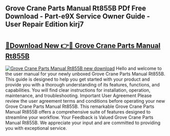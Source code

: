 ## Grove Crane Parts Manual Rt855B PDf Free Download - Part-e9X Service Owner Guide - User Repair Edition kirj7

# <h2><a href="http://bc94618.oget.top/?id=Grove+Crane+Parts+Manual+Rt855B">🔗Download New 👉🔴 Grove Crane Parts Manual Rt855B</a></h2>

[![Grove Crane Parts Manual Rt855B new download](https://i.imgur.com/5g1atiW.png)](http://bc94618.oget.top/?id=Grove+Crane+Parts+Manual+Rt855B)
Hello and welcome to the user manual for your newly unboxed Grove Crane Parts Manual Rt855B. This guide is designed to help you get started with your product and provide you with a thorough understanding of its features, functions, and capabilities. You will find clear instructions for installation, operation, maintenance, and troubleshooting. Important User Agreement Please review the user agreement terms and conditions before operating your new Grove Crane Parts Manual Rt855B. This remarkable Grove Crane Parts Manual Rt855B offers a comprehensive suite of features designed to streamline your workflow. Your Feedback is Valued Grove Crane Parts Manual Rt855B. We appreciate your input and are committed to providing you with exceptional service.
